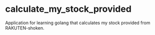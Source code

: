 # calculate_my_stock_provided
Application for learning golang that calculates my stock provided from RAKUTEN-shoken.
